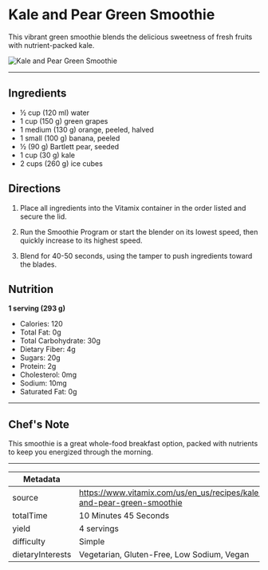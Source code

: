 # Kale and Pear Green Smoothie

This vibrant green smoothie blends the delicious sweetness of fresh fruits with nutrient-packed kale.

![Kale and Pear Green Smoothie](https://www.vitamix.com/content/dam/vitamix/migration/media/recipe/rcpkaleandpeargreensmoothie/images/kalepearsmoothiemainjpg.jpg)

---

## Ingredients

- ½ cup (120 ml) water
- 1 cup (150 g) green grapes
- 1 medium (130 g) orange, peeled, halved
- 1 small (100 g) banana, peeled
- ½ (90 g) Bartlett pear, seeded
- 1 cup (30 g) kale
- 2 cups (260 g) ice cubes

## Directions

1. Place all ingredients into the Vitamix container in the order listed and secure the lid.

2. Run the Smoothie Program or start the blender on its lowest speed, then quickly increase to its highest speed.

3. Blend for 40-50 seconds, using the tamper to push ingredients toward the blades.

## Nutrition

**1 serving (293 g)**

- Calories: 120
- Total Fat: 0g
- Total Carbohydrate: 30g
- Dietary Fiber: 4g
- Sugars: 20g
- Protein: 2g
- Cholesterol: 0mg
- Sodium: 10mg
- Saturated Fat: 0g

---

## Chef's Note

This smoothie is a great whole-food breakfast option, packed with nutrients to keep you energized through the morning.

---

| Metadata |  |
| --- | --- |
| source | https://www.vitamix.com/us/en_us/recipes/kale-and-pear-green-smoothie |
| totalTime | 10 Minutes 45 Seconds |
| yield | 4 servings |
| difficulty | Simple |
| dietaryInterests | Vegetarian, Gluten-Free, Low Sodium, Vegan |
